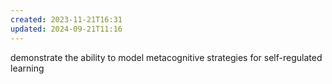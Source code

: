 ```yaml
---
created: 2023-11-21T16:31
updated: 2024-09-21T11:16
---
```

demonstrate the ability to model metacognitive strategies for self-regulated learning